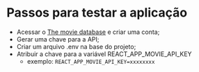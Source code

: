 # Passos para testar a aplicação

- Acessar o <a href="https://developers.themoviedb.org/3/getting-started/introduction">The movie database</a> e criar uma conta;
- Gerar uma chave para a API;
- Criar um arquivo .env na base do projeto;
- Atribuir a chave para a variável REACT_APP_MOVIE_API_KEY
  - exemplo: `REACT_APP_MOVIE_API_KEY=xxxxxxxx`
